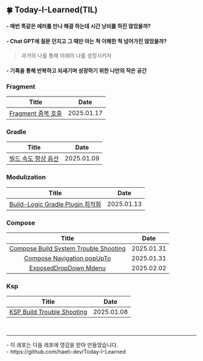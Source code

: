 ## 🍀 Today-I-Learned(TIL)

#### - 매번 똑같은 에러를 만나 해결 하는데 시간 낭비를 하진 않았을까?
#### - Chat GPT에 질문 던지고 그 때만 아는 척 이해한 척 넘어가진 않았을까?

> 과거의 나를 통해 미래의 나를 성장시키자
#### - 기록을 통해 반복하고 되새기며 성장하기 위한 나만의 작은 공간

### Fragment
| Title | Date | 
| :------: | :---: |
| [Fragment 중복 호출](https://github.com/chanho0908/Today-I-Learned/blob/main/Fragment/Fragment_Duplicate_Add.md) | 2025.01.17  | 

### Gradle
| Title | Date | 
| :------: | :---: |
| [빌드 속도 향샹 옵션](https://github.com/chanho0908/Today-I-Learned/blob/main/Gradle/%EB%B9%8C%EB%93%9C%EC%86%8D%EB%8F%84%EC%B5%9C%EC%A0%81%ED%99%94.md) | 2025.01.09  | 

### Modulization
| Title | Date | 
| :------: | :---: |
| [Build-Logic Gradle Plugin 최적화](https://github.com/chanho0908/Today-I-Learned/blob/main/Modulization/GradlePlugin_%EC%B5%9C%EC%A0%81%ED%99%94.md#build-logic-gradle-plugin-%EC%B5%9C%EC%A0%81%ED%99%94) | 2025.01.13  | 

### Compose
| Title | Date | 
| :------: | :---: |
| [Compose Build System Trouble Shooting](https://github.com/chanho0908/Today-I-Learned/blob/main/compose/ComposeBuild.md) | 2025.01.31  | 
| [Compose Navigation popUpTo](https://github.com/chanho0908/Today-I-Learned/blob/main/compose/Navigation_%08popUpTo.md) | 2025.01.31  | 
| [ExposedDropDown Mdenu](https://github.com/chanho0908/Today-I-Learned/blob/main/compose/ExposedDropdownMenu.md) | 2025.02.02  | 

### Ksp
| Title | Date | 
| :------: | :---: |
| [KSP Build Trouble Shooting](https://github.com/chanho0908/Today-I-Learned/blob/main/ksp/Ksp_TroubleShooting.md) | 2025.01.08  | 

<br/>
<hr/>
- 이 레포는 다음 레포에 영감을 받아 만들었습니다.<br/>
- https://github.com/haeti-dev/Today-I-Learned

